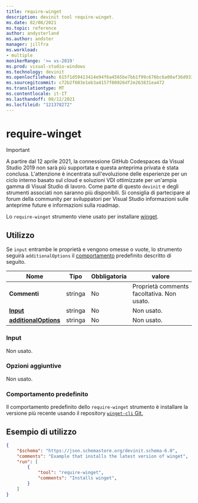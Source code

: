 ```yaml
---
title: require-winget
description: devinit tool require-winget.
ms.date: 02/08/2021
ms.topic: reference
author: andysterland
ms.author: andster
manager: jillfra
ms.workload:
- multiple
monikerRange: '>= vs-2019'
ms.prod: visual-studio-windows
ms.technology: devinit
ms.openlocfilehash: 615f1d59413414e94f6a4565be7bb1f99c676bc6a00af36d933de3a134d685c6
ms.sourcegitcommit: c72b2f603e1eb3a4157f00926df2e263831ea472
ms.translationtype: MT
ms.contentlocale: it-IT
ms.lasthandoff: 08/12/2021
ms.locfileid: "121378272"
---
```

# <a name="require-winget"></a>require-winget

> [!IMPORTANT]
> A partire dal 12 aprile 2021, la connessione GitHub Codespaces da Visual Studio 2019 non sarà più supportata e questa anteprima privata è stata conclusa. L'attenzione è incentrata sull'evoluzione delle esperienze per un ciclo interno basato sul cloud e soluzioni VDI ottimizzate per un'ampia gamma di Visual Studio di lavoro. Come parte di questo `devinit` e degli strumenti associati non saranno più disponibili. Si consiglia di partecipare al forum della community per sviluppatori per Visual Studio informazioni sulle anteprime future e informazioni sulla roadmap.

Lo `require-winget` strumento viene usato per installare [winget](https://docs.microsoft.com/windows/package-manager/winget/). 
## <a name="usage"></a>Utilizzo

Se `input` entrambe le proprietà e vengono omesse o vuote, lo strumento seguirà `additionalOptions` il [comportamento](#default-behavior) predefinito descritto di seguito.

| Nome                                             | Tipo   | Obbligatoria | valore                                                                                |
|--------------------------------------------------|--------|----------|--------------------------------------------------------------------------------------|
| **Commenti**                                     | stringa | No       | Proprietà comments facoltativa. Non usato.                                                |
| [**Input**](#input)                              | stringa | No       | Non usato.                                                                            |
| [**additionalOptions**](#additional-options)     | stringa | No       | Non usato.                                                                            |

### <a name="input"></a>Input

Non usato.

### <a name="additional-options"></a>Opzioni aggiuntive

Non usato.

### <a name="default-behavior"></a>Comportamento predefinito

Il comportamento predefinito dello `require-winget` strumento è installare la versione più recente usando il repository [ `winget-cli` Git.](https://github.com/microsoft/winget-cli)

## <a name="example-usage"></a>Esempio di utilizzo

```json
{
    "$schema": "https://json.schemastore.org/devinit.schema-6.0",
    "comments": "Example that installs the latest version of winget",
    "run": [
        {
            "tool": "require-winget",
            "comments": "Installs winget",
        }
    ]
}
```

